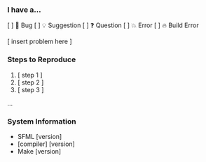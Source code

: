 <!--
	Hiya! Thanks for reporting an issue. These comments give a step-by-step
	process for how to report an issue. Make sure you've read the Code of
	Conduct and Contributing Guide first.

	Also, anything inside of these tags are considered comments. You
	can scrap them if you want, but they won't appear.
-->
### I have a...  
<!-- Select the checkmark which works best by putting an asterisk (*) inside. -->
[ ] :bug: Bug
[ ] :bulb: Suggestion
[ ] :question: Question
[ ] :boom: Error
[ ] :fire: Build Error

<!-- Put your problem in the area below. Make sure you give a lot of details. -->
[ insert problem here ]

### Steps to Reproduce
<!-- When did the problem start? How can we reproduce? -->
1. [ step 1 ]
2. [ step 2 ]
3. [ step 3 ]

...

### System Information
<!-- Remove the comments from the line for what is applicable.
     Fill out the information. -->

<!-- * Windows [version] [build] ([servicepack if applicable]) -->
<!-- * macOS [version] -->
<!-- * [distro] [GNU/]Linux [stream (Jessie, testing, etc.)] [version or day of last update] -->
<!-- * [OS name] [version] -->

<!-- * X.org [version] -->
<!-- * Wayland [version] -->

<!-- * Git Bash [version] -->
<!-- * /bin/sh points to [location] -->

<!-- Now just fill out the information. -->
* SFML [version]
* [compiler]&nbsp;[version]
* Make [version]

<!-- Remove this line and fill out the following if it's a build error.
### Build Details
* Pastebin of testdeps.err: [link] (if the file doesn't exist, don't worry)
* Make log:
```
[paste here]
```
* Does it work after a `make clean`? [ ]
Remove this line too -->

<!-- You're all done! -->
